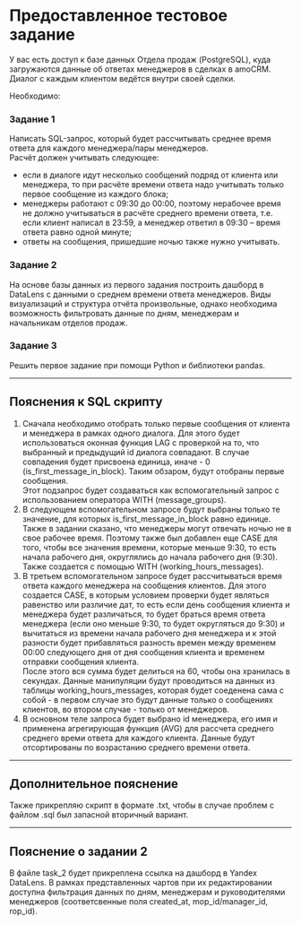 # Предоставленное тестовое задание

У вас есть доступ к базе данных Отдела продаж (PostgreSQL), куда загружаются данные об ответах менеджеров в сделках в 
amoCRM. Диалог с каждым клиентом ведётся внутри своей сделки. 

Необходимо: 

### Задание 1
Написать SQL-запрос, который будет рассчитывать среднее время ответа для каждого менеджера/пары менеджеров.  
Расчёт должен учитывать следующее:
<ul>
    <li>если в диалоге идут несколько сообщений подряд от клиента или менеджера, то при расчёте времени ответа надо 
учитывать только первое сообщение из каждого блока;</li>
    <li>менеджеры работают с 09:30 до 00:00, поэтому нерабочее время не должно учитываться в расчёте среднего времени 
ответа, т.е. если клиент написал в 23:59, а менеджер ответил в 09:30 – время ответа равно одной минуте;</li>
    <li>ответы на сообщения, пришедшие ночью также нужно учитывать.</li>
</ul>

### Задание 2
На основе базы данных из первого задания построить дашборд в DataLens с данными о среднем времени ответа менеджеров. 
Виды визуализаций и структура отчёта произвольные, однако необходима возможность фильтровать данные по дням, менеджерам 
и начальникам отделов продаж. 

### Задание 3
Решить первое задание при помощи Python и библиотеки pandas.

---------------
## Пояснения к SQL скрипту
1. Сначала необходимо отобрать только первые сообщения от клиента и менеджера в рамках одного диалога. Для этого будет 
использоваться оконная функция LAG с проверкой на то, что выбранный и предыдущий id диалога совпадают. В случае 
совпадения будет присвоена единица, иначе - 0 (is_first_message_in_block). Таким обзаром, будут отобраны первые 
сообщения.  
Этот подзапрос будет создаваться как вспомогательный запрос с использованием оператора WITH (message_groups).
2. В следующем вспомогательном запросе будут выбраны только те значение, для которых is_first_message_in_block равно единице. 
Также в задании сказано, что менеджеры могут отвечать ночью не в свое рабочее время. Поэтому также был добавлен еще CASE 
для того, чтобы все значения времени, которые меньше 9:30, то есть начала рабочего дня, округлялись до начала рабочего 
дня (9:30).  
Также создается с помощью WITH (working_hours_messages).
3. В третьем вспомогательном запросе будет рассчитываться время ответа каждого менеджера на сообщения клиентов. Для этого 
создается CASE, в которым условием проверки будет являться равенство или различие дат, то есть если день сообщения клиента 
и менеджера будет различаться, то будет браться время ответа менеджера (если оно меньше 9:30, то будет округляться до 
9:30) и вычитаться из времени начала рабочего дня менеджера и к этой разности будет прибавляться разность времен между 
временем 00:00 следующего дня от дня сообщения клиента и временем отправки сообщения клиента.  
После этого вся сумма будет делиться на 60, чтобы она хранилась в секундах. Данные манипуляции будут проводиться на данных 
из таблицы working_hours_messages, которая будет соеденена сама с собой - в первом случае это будут данные только о сообщениях 
клиентов, во втором случае - только от менеджеров.
4. В основном теле запроса будет выбрано id менеджера, его имя и применена агрегирующая функция (AVG) для рассчета среднего 
среднего времи ответа для каждого клиента. Данные будут отсортированы по возрастанию среднего времени ответа.
---
## Дополнительное пояснение
Также прикрепляю скрипт в формате .txt, чтобы в случае проблем с файлом .sql был запасной вторичный вариант.

---

## Пояснение о задании 2
В файле task_2 будет прикреплена ссылка на дашборд в Yandex DataLens. В рамках представленных чартов при их редактировании 
доступна фильтрация данных по дням, менеджерам и руководителями менеджеров (соответсвенные поля created_at, 
mop_id/manager_id, rop_id).